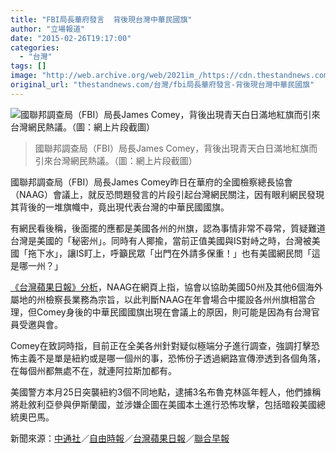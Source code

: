 ```yaml
---
title: "FBI局長華府發言  背後現台灣中華民國旗"
author: "立場報道"
date: "2015-02-26T19:17:00"
categories:
  - "台灣"
tags: []
image: "http://web.archive.org/web/2021im_/https://cdn.thestandnews.com/media/photos/cache/jamescomey_7ellc_1200x0.png"
original_url: "thestandnews.com/台灣/fbi局長華府發言-背後現台灣中華民國旗"
---
```

![國聯邦調查局（FBI）局長James Comey，背後出現青天白日滿地紅旗而引來台灣網民熱議。（圖：網上片段截圖）](http://web.archive.org/web/2021im_/https://cdn.thestandnews.com/media/photos/cache/jamescomey_7ellc_1200x0.png)

> 國聯邦調查局（FBI）局長James Comey，背後出現青天白日滿地紅旗而引來台灣網民熱議。（圖：網上片段截圖）

國聯邦調查局（FBI）局長James Comey昨日在華府的全國檢察總長協會（NAAG）會議上，就反恐問題發言的片段引起台灣網民關注，因有眼利網民發現其背後的一堆旗幟中，竟出現代表台灣的中華民國國旗。

有網民看後稱，後面擺的應都是美國各州的州旗，認為事情非常不尋常，質疑難道台灣是美國的「秘密州」。同時有人揶揄，當前正值美國與IS對峙之時，台灣被美國「拖下水」，讓IS盯上，呼籲民眾「出門在外請多保重！」也有美國網民問「這是哪一州？」

[《台灣蘋果日報》分析](http://web.archive.org/web/20210628145344/http://www.appledaily.com.tw/realtimenews/article/new/20150226/565049/)，NAAG在網頁上指，協會以協助美國50州及其他6個海外屬地的州檢察長業務為宗旨，以此判斷NAAG在年會場合中擺設各州州旗相當合理，但Comey身後的中華民國國旗出現在會議上的原因，則可能是因為有台灣官員受邀與會。

Comey在致詞時指，目前正在全美各州針對疑似極端分子進行調查，強調打擊恐怖主義不是單是紐約或是哪一個州的事，恐怖份子透過網路宣傳滲透到各個角落，在每個州都無處不在，就連阿拉斯加都有。

美國警方本月25日突襲紐約3個不同地點，逮捕3名布魯克林區年輕人，他們據稱將赴敘利亞參與伊斯蘭國，並涉嫌企圖在美國本土進行恐怖攻擊，包括暗殺美國總統奧巴馬。

新聞來源：[中通社](http://web.archive.org/web/20210628145344/http://news.sina.com.tw/article/20150226/13904477.html)／[自由時報](http://web.archive.org/web/20210628145344/http://news.ltn.com.tw/news/politics/breakingnews/1241957)／[台灣蘋果日報](http://web.archive.org/web/20210628145344/http://www.appledaily.com.tw/realtimenews/article/new/20150226/565049/)／[聯合早報](http://web.archive.org/web/20210628145344/http://www.zaobao.com.sg/realtime/world/story20150226-450809)